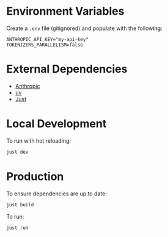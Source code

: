 # Environment Variables

Create a `.env` file (gitignored) and populate with the following:
```
ANTHROPIC_API_KEY="my-api-key"
TOKENIZERS_PARALLELISM=false
```

# External Dependencies

- [Anthropic](https://www.anthropic.com/api)
- [uv](https://docs.astral.sh/uv/getting-started/installation/)
- [Just](https://github.com/casey/just)

# Local Development

To run with hot reloading:
```bash
just dev
```

# Production

To ensure dependencies are up to date:
```bash
just build
```

To run:
```bash
just run
```
